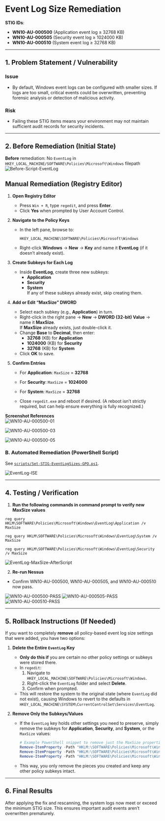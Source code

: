 # Event Log Size Remediation
**STIG IDs**:  
- **WN10-AU-000500** (Application event log ≥ 32768 KB)  
- **WN10-AU-000505** (Security event log ≥ 1024000 KB)  
- **WN10-AU-000510** (System event log ≥ 32768 KB)  

---

## 1. Problem Statement / Vulnerability

### Issue
- By default, Windows event logs can be configured with smaller sizes. If logs are too small, critical events could be overwritten, preventing forensic analysis or detection of malicious activity.

### Risk
- Failing these STIG items means your environment may not maintain sufficient audit records for security incidents.

---

## 2. Before Remediation (Initial State)

**Before** remediation: No `EventLog` in `HKEY_LOCAL_MACHINE/SOFTWARE\Policies\Microsoft\Windows` filepath
![Before-Script-EventLog](https://github.com/user-attachments/assets/4f83c42e-09bb-4256-9999-c79468c68763)


## Manual Remediation (Registry Editor)

1. **Open Registry Editor**  
   - Press `Win + R`, type `regedit`, and press **Enter**.  
   - Click **Yes** when prompted by User Account Control.

2. **Navigate to the Policy Keys**  
   - In the left pane, browse to:
     ```
     HKEY_LOCAL_MACHINE\SOFTWARE\Policies\Microsoft\Windows
     ```
   - Right-click **Windows** → **New** → **Key** and name it **EventLog** (if it doesn’t already exist).

3. **Create Subkeys for Each Log**  
   - Inside **EventLog**, create three new subkeys:
     - **Application**
     - **Security**
     - **System**  
   If any of these subkeys already exist, skip creating them.

4. **Add or Edit “MaxSize” DWORD**  
   - Select each subkey (e.g., **Application**) in turn.
   - Right-click in the right pane → **New** → **DWORD (32-bit) Value** → name it **MaxSize**.  
     If **MaxSize** already exists, just double-click it.
   - Change **Base** to **Decimal**, then enter:
     - **32768** (KB) for **Application**  
     - **1024000** (KB) for **Security**  
     - **32768** (KB) for **System**  
   - Click **OK** to save.

5. **Confirm Entries**  
   - For **Application**: `MaxSize` = **32768**  
   - For **Security**: `MaxSize` = **1024000**  
   - For **System**: `MaxSize` = **32768**  

   - Close `regedit.exe` and reboot if desired. (A reboot isn’t strictly required, but can help ensure everything is fully recognized.)

**Screenshot References**  
![WN10-AU-000500-01](https://github.com/user-attachments/assets/b5b292c5-63c8-456f-bc4c-a47ad726f7a1)

![WN10-AU-000500-03](https://github.com/user-attachments/assets/9f480c01-3c9c-4bb8-b79e-a2e9d7f3524e)

![WN10-AU-000500-05](https://github.com/user-attachments/assets/98d24fba-2853-43df-85af-594a73ad73fc)


### B. Automated Remediation (PowerShell Script)

See [`scripts/Set-STIG-EventLogSizes-GPO.ps1`](../scripts/Set-STIG-EventLogSizes-GPO.ps1).  

![EventLog-ISE](https://github.com/user-attachments/assets/efa6d59c-d0c8-4426-9938-08b92a0474bc)

---

## 4. Testing / Verification

1. **Run the following commands in command prompt to verify new MaxSize values**  

```
reg query HKLM\SOFTWARE\Policies\Microsoft\Windows\EventLog\Application /v MaxSize
```
```
reg query HKLM\SOFTWARE\Policies\Microsoft\Windows\EventLog\System /v MaxSize
```
```
reg query HKLM\SOFTWARE\Policies\Microsoft\Windows\EventLog\Security /v MaxSize
```

![EventLog-MaxSize-AfterScript](https://github.com/user-attachments/assets/43d12b83-97e2-482d-a797-9c554fce00e2)

2. **Re-run Nessus**  
- Confirm WN10-AU-000500, WN10-AU-000505, and WN10-AU-000510 now pass.

![WN10-AU-000500-PASS](https://github.com/user-attachments/assets/df8cb0f5-cf07-4d38-9b52-e67aae32164a)
![WN10-AU-000505-PASS](https://github.com/user-attachments/assets/835e6b3c-09a5-47ae-a556-e03d3733a283)
![WN10-AU-000510-PASS](https://github.com/user-attachments/assets/038af54a-5121-4dad-b610-e8a9af0f11d9)

---

## 5. Rollback Instructions (If Needed)

If you want to completely **remove** all policy-based event log size settings that were added, you have two options:

1. **Delete the Entire `EventLog` Key**  
   - **Only do this if** you are certain no other policy settings or subkeys were stored there.  
   - In `regedit`:
     1. Navigate to `HKEY_LOCAL_MACHINE\SOFTWARE\Policies\Microsoft\Windows`.
     2. Right-click the `EventLog` folder and select **Delete**.
     3. Confirm when prompted.  
   - This will restore the system to the original state (where `EventLog` did not exist), causing Windows to revert to the defaults in `HKEY_LOCAL_MACHINE\SYSTEM\CurrentControlSet\Services\EventLog`.

2. **Remove Only the Subkeys/Values**  
   - If the `EventLog` key holds other settings you need to preserve, simply remove the subkeys for **Application**, **Security**, and **System**, or the `MaxSize` values:
     ```powershell
     # Example PowerShell snippet to remove just the MaxSize properties:
     Remove-ItemProperty -Path "HKLM:\SOFTWARE\Policies\Microsoft\Windows\EventLog\Application" -Name "MaxSize" -ErrorAction SilentlyContinue
     Remove-ItemProperty -Path "HKLM:\SOFTWARE\Policies\Microsoft\Windows\EventLog\Security"   -Name "MaxSize" -ErrorAction SilentlyContinue
     Remove-ItemProperty -Path "HKLM:\SOFTWARE\Policies\Microsoft\Windows\EventLog\System"     -Name "MaxSize" -ErrorAction SilentlyContinue
     ```
   - This way, you only remove the pieces you created and keep any other policy subkeys intact.

---

## 6. Final Results

After applying the fix and rescanning, the system logs now meet or exceed the minimum STIG size. This ensures important audit events aren’t overwritten prematurely.





